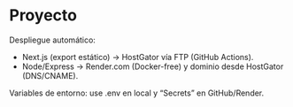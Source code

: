 # Proyecto

Despliegue automático:
- Next.js (export estático) -> HostGator vía FTP (GitHub Actions).
- Node/Express -> Render.com (Docker-free) y dominio desde HostGator (DNS/CNAME).

Variables de entorno: use .env en local y “Secrets” en GitHub/Render.
